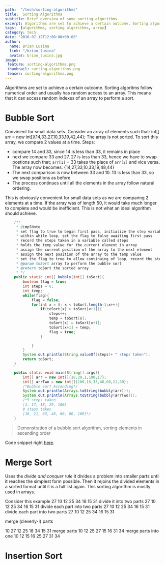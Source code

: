 ```yaml
---
path:  "/tech/sorting-algorithms"
title:  Sorting Algorithms
subtitle: Brief overview of some sorting algorithms
excerpt: Algorithms are set to achieve a certain outcome. Sorting algoritms follow numerical order and usually has random access to an array. This means that it can access random indexes of an array to perform a sort.
tags:  [algorithms, sorting algorithms, array]
category: tech
date: "2016-07-12T12:00:00+00:00"
author:
  name: Brian Lusina
  link: "/brian_lusina"
  avatar: brian_lusina.jpg
image:
 feature: sorting-algorithms.png
 thumbnail: sorting-algorithms.png
 teaser: sorting-algorithms.png
---
```


Algorithms are set to achieve a certain outcome. Sorting algoritms follow numerical order and usually has random access to an array. This means that it can access random indexes of an array to perform a sort.

# Bubble Sort

Convinient for small data sets. Consider an array of elements such that:
int[] arr = new int[]{14,33,27,10,33,19,42,44};
The array is not sorted. To sort this array, we compare 2 values at a time.
Steps:

- compare 14 and 33, since 14 is less than 33, it remains in place
- next we compare 33 and 27, 27 is less than 33, hence we have to swap postions such that;
  `arr[1]` = 33 takes the place of `arr[2]` and vice versa.
  The array now becomes:
  {14,27,33,10,33,19,48,44}
- The next comparison is now between 33 and 10. 10 is less than 33, so we swap positions as before.
- The process continues until all the elements in the array follow natural ordering.

This is obviously convenient for small data sets as we are comparing 2 elements at a time. If the array was of length 50, it would take much longer to complete and would be inefficient. This is not what an ideal algorithm should achieve.

```java
    /**
     * @implNote
     * set flag to true to begin first pass, initialize the step variable, create the temp variable
     * within while loop, set the flag to false awaiting first pass
     * record the steps taken in a variable called steps
     * holds the temp value for the current element in array
     * assign the current position of the array to the next element
     * assign the next position of the array to the temp value
     * set the flag to true to allow continuing of loop, record the steps taken
     * @param toSort array to perform the bubble sort
     * @return toSort the sorted array
     * */
    public static int[] bubbly(int[] toSort){
        boolean flag = true;
        int steps = 0;
        int temp;
        while(flag){
            flag = false;
            for(int x = 0; x < toSort.length-1;x++){
                if(toSort[x] > toSort[x+1]){
                    steps++;
                    temp = toSort[x];
                    toSort[x] = toSort[x+1];
                    toSort[x+1] = temp;
                    flag = true;
                }

            }
        }
        System.out.println(String.valueOf(steps)+ " steps taken");
        return toSort;
    }

    public static void main(String[] args){
        int[] arr = new int[]{18,29,1,100,17};
        int[] arrTwo = new int[]{100,16,33,48,60,21,80};
        /*Bubble sort Ascending*/
        System.out.println(Arrays.toString(bubbly(arr)));
        System.out.println(Arrays.toString(bubbly(arrTwo)));
		/*5 steps taken
		[1, 17, 18, 29, 100]
		9 steps taken
		[16, 21, 33, 48, 60, 80, 100]*/
    }
```

> Demonstration of a bubble sort algorithm, sorting elements in ascending order

Code snippet right [here](https://github.com/BrianLusina/Java-Playground/blob/master/Toy%20Problems/src/SortingAlgorithms/BubbleSortDemo.java).

# Merge Sort

Uses the _divide and conquer rule_ it divides a problem into smaller parts until it reaches the simplest form possible. Then it rejoins the divided elements in a sorted format until it is a full list again. This sorting algorithm is mostly used in arrays.

Consider this example
27 10 12 25 34 16 15 31
divide it into two parts
27 10 12 25 34 16 15 31
divide each part into two parts
27 10 12 25 34 16 15 31
divide each part into two parts
27 10 12 25 34 16 15 31

merge (cleverly-!) parts

10 27 12 25 16 34 15 31
merge parts
10 12 25 27 15 16 31 34
merge parts into one
10 12 15 16 25 27 31 34

# Insertion Sort

